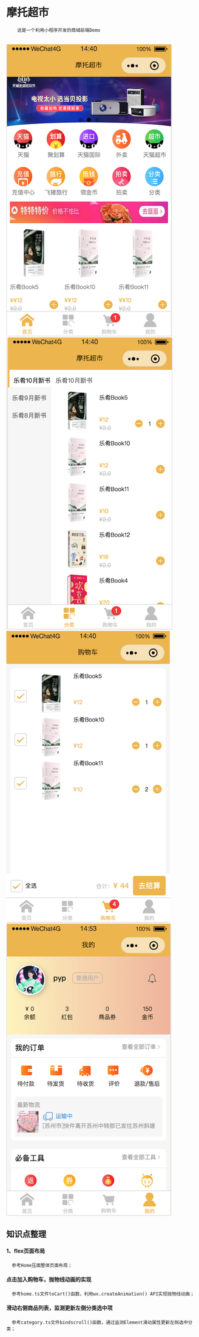 # 摩托超市
```
    这是一个利用小程序开发的商城前端Demo
    
```
![image](./miniprogram/images/home.png)
![image](./miniprogram/images/categories.png)
![image](./miniprogram/images/shopping-cart.png)
![image](./miniprogram/images/account.png)
## 知识点整理

#### 1、flex页面布局
```
  参考Home压面整体页面布局；
```
#### 点击加入购物车，抛物线动画的实现
```
  参考home.ts文件toCart()函数，利用wx.createAnimation() API实现抛物线动画；
```
#### 滑动右侧商品列表，监测更新左侧分类选中项
```
  参考category.ts文件bindscroll()函数，通过监测Element滑动属性更新左侧选中分类；
```

